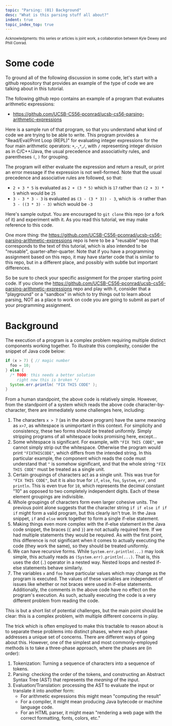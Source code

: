 ```yaml
---
topic: "Parsing: (01) Background"
desc: "What is this parsing stuff all about?"
indent: true
topic_index_top: true
---
```


<div style="display:none;">https://ucsb-cs56-pconrad.github.io/tutorials/parsing_01_background</div>

<p style="font-size:80%;">
Acknowledgments: this series or articles is joint work, a collaboration between Kyle Dewey and Phill Conrad.
</p>

# Some code 

To ground all of the following discussion in some code, let's start with a github repository that provides an example of the type 
of code we are talking about in this tutorial.

The following github repo contains an example of a program that evaluates arithmetic expressions:

* <https://github.com/UCSB-CS56-pconrad/ucsb-cs56-parsing-arithmetic-expressions>

Here is a sample run of that program, so that you understand what kind of code we are trying to be able to write.   This program provides a "Read/Eval/Print Loop (REPL)" for evaluating integer expressions for the four main arithmetic operators: `+`,`-`,`*`,`/`, with `/` representing integer division as in C/C++/Java, the usual precedence and associativity rules, and parentheses `(`, `)` for grouping.

The program will either evaluate the expression and return a result, or print an error message if the expression is not well-formed.  Note that the usual precedence and associative rules are followed, so that:

* `2 + 3 * 5` is evaluated as `2 + (3 * 5)` which is `17` rather than `(2 + 3) * 5` which would be `25`
* `3 - 3 * 3 - 3` is evaluated as `(3 - (3 * 3)) - 3`, which is `-9` rather than `3 - ((3 * 3) - 3)` which would be `-3`

Here's sample output.   You are encouraged to `git clone` this repo (or a fork of it) and experiment with it. As you read this tutorial, we may make reference to this code.

One more thing: the <https://github.com/UCSB-CS56-pconrad/ucsb-cs56-parsing-arithmetic-expressions> repo is here to be a "reusable" repo that corresponds to the text of this tutorial, which is also intended to be "reusable", quarter-after-quarter.     Note that if you have a programming assignment based on this repo, it may have starter code that is similar to this repo, but in a different place, and possibly with subtle but important differences.

So be sure to check your specific assignment for the proper starting point code.  If you clone the <https://github.com/UCSB-CS56-pconrad/ucsb-cs56-parsing-arithmetic-expressions> repo and play with it, consider that a "playground" or a "sandbox" in which to try things out to learn about parsing, NOT as a place to work on code you are going to submit as part of your programming assignment.






# Background

The execution of a program is a complex problem requiring multiple distinct components working together.
To illustrate this complexity, consider the snippet of Java code below:

```java
if (x > 7) { // magic number
  foo = 10;
} else {
  /* TODO: this needs a better solution
     right now this is broken */
  System.err.println( "FIX THIS CODE" );
}
```

From a human standpoint, the above code is relatively simple.
However, from the standpoint of a system which reads the above code character-by-character, there are immediately some challenges here, including:

1. The characters `x > 7` (as in the above program) have the same meaning as `x>7`, as whitespace is unimportant in this context.
   For simplicity and consistency, these two forms should be treated uniformly.
   Simply stripping programs of all whitespace looks promising here, except...
2. Some whitespace is significant.
   For example, with `"FIX THIS CODE"`, we cannot simply strip out the whitespace.
   Otherwise the program would print `"FIXTHISCODE"`, which differs from the intended string.
   In this particular example, the component which reads the code must understand that `"` is somehow significant, and that the whole string `"FIX THIS CODE"` must be treated as a single unit.
3. Certain groupings of characters act as a single unit.
   This was true for `"FIX THIS CODE"`, but it is also true for `if`, `else`, `foo`, `System`, `err`, and `println`.
   This is even true for `10`, which represents the decimal constant "10" as opposed to two completely independent digits.
   Each of these element groupings are indivisible.
4. Whole groupings of characters form even larger cohesive units.
   The previous point alone suggests that the character string `if if else if if if` might form a valid program, but this clearly isn't true.
   In the Java snippet, `if` and `else` work together to form a single if-else statement.
5. Making things even more complex with the if-else statement in the Java code snippet, the braces (`{` and `}`) are not actually required here.
   If we had multiple statements they would be required.
   As with the first point, this difference is not significant when it comes to actually executing the code (they work the same), so they should be treated uniformly.
6. We can have recursive forms.
   While `System.err.println(...)` may look simple, this actually reads as `(System.err).println(...)`.
   That is, this uses the dot (`.`) operator in a nested way.
   Nested loops and nested if-else statements behave similarly.
7. The variables `x` and `foo` have particular values which may change as the program is executed.
   The values of these variables are independent of issues like whether or not braces were used in if-else statements.
   Additionally, the comments in the above code have no effect on the program's execution.
   As such, actually executing the code is a very different problem from reading the code.

This is but a short list of potential challenges, but the main point should be clear: this is a complex problem, with multiple different concerns in play.

The trick which is often employed to make this tractable to reason about is to separate these problems into distinct phases, where each phase addresses a unique set of concerns.  There are different ways of going about this.  However, one of the simplest and most commonly-employed methods is to take a three-phase approach, where the phases are (in order):

1. Tokenization: Turning a sequence of characters into a sequence of tokens.
2. Parsing: checking the order of the tokens, and constructing an Abstract Syntax Tree (AST) that represents the *meaning* of the input.
3. Evaluation/Translation: processing the AST to evaluate the input or translate it into another form:
    * For arithmetic expressions this might mean "computing the result"
    * For a compiler, it might mean producing Java bytecode or machine language code.
    * For an HTML parser, it might mean "rendering a web page with the correct formatting, fonts, colors, etc."

